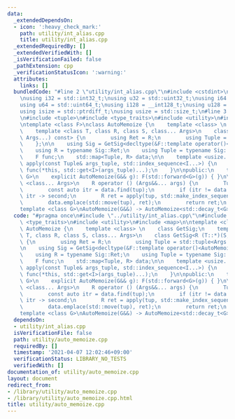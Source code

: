 ```yaml
---
data:
  _extendedDependsOn:
  - icon: ':heavy_check_mark:'
    path: utility/int_alias.cpp
    title: utility/int_alias.cpp
  _extendedRequiredBy: []
  _extendedVerifiedWith: []
  _isVerificationFailed: false
  _pathExtension: cpp
  _verificationStatusIcon: ':warning:'
  attributes:
    links: []
  bundledCode: "#line 2 \"utility/int_alias.cpp\"\n#include <cstdint>\n#include <cstddef>\n\
    \nusing i32 = std::int32_t;\nusing u32 = std::uint32_t;\nusing i64 = std::int64_t;\n\
    using u64 = std::uint64_t;\nusing i128 = __int128_t;\nusing u128 = __uint128_t;\n\
    using isize = std::ptrdiff_t;\nusing usize = std::size_t;\n#line 3 \"utility/auto_memoize.cpp\"\
    \n#include <tuple>\n#include <type_traits>\n#include <utility>\n#include <map>\n\
    \ntemplate <class F>\nclass AutoMemoize {\n    template <class> \n    class GetSig;\n\
    \    template <class T, class R, class S, class... Args>\n    class GetSig<R (T::*)(S,\
    \ Args...) const> {\n        using Ret = R;\n        using Tuple = std::tuple<Args...>;\n\
    \    };\n\n    using Sig = GetSig<decltype(&F::template operator()<AutoMemoize<F>&>)>;\n\
    \    using R = typename Sig::Ret;\n    using Tuple = typename Sig::Tuple;\n\n\
    \    F func;\n    std::map<Tuple, R> data;\n\n    template <usize... I>\n    R\
    \ apply(const Tuple& args_tuple, std::index_sequence<I...>) {\n        return\
    \ func(*this, std::get<I>(args_tuple)...);\n    }\n\npublic:\n    template <class\
    \ G>\n    explicit AutoMemoize(G&& g): F(std::forward<G>(g)) { }\n\n    template\
    \ <class... Args>\n    R operator () (Args&&... args) {\n        Tuple tup(std::forward<Args>(args)...);\n\
    \        const auto itr = data.find(tup);\n        if (itr != data.end()) return\
    \ itr -> second;\n        R ret = apply(tup, std::make_index_sequence<std::tuple_size_v<Tuple>>());\n\
    \        data.emplace(std::move(tup), ret);\n        return ret;\n    }\n};\n\n\
    template <class G>\nAutoMemoize(G&&) -> AutoMemoize<std::decay_t<G>>;\n"
  code: "#pragma once\n#include \"../utility/int_alias.cpp\"\n#include <tuple>\n#include\
    \ <type_traits>\n#include <utility>\n#include <map>\n\ntemplate <class F>\nclass\
    \ AutoMemoize {\n    template <class> \n    class GetSig;\n    template <class\
    \ T, class R, class S, class... Args>\n    class GetSig<R (T::*)(S, Args...) const>\
    \ {\n        using Ret = R;\n        using Tuple = std::tuple<Args...>;\n    };\n\
    \n    using Sig = GetSig<decltype(&F::template operator()<AutoMemoize<F>&>)>;\n\
    \    using R = typename Sig::Ret;\n    using Tuple = typename Sig::Tuple;\n\n\
    \    F func;\n    std::map<Tuple, R> data;\n\n    template <usize... I>\n    R\
    \ apply(const Tuple& args_tuple, std::index_sequence<I...>) {\n        return\
    \ func(*this, std::get<I>(args_tuple)...);\n    }\n\npublic:\n    template <class\
    \ G>\n    explicit AutoMemoize(G&& g): F(std::forward<G>(g)) { }\n\n    template\
    \ <class... Args>\n    R operator () (Args&&... args) {\n        Tuple tup(std::forward<Args>(args)...);\n\
    \        const auto itr = data.find(tup);\n        if (itr != data.end()) return\
    \ itr -> second;\n        R ret = apply(tup, std::make_index_sequence<std::tuple_size_v<Tuple>>());\n\
    \        data.emplace(std::move(tup), ret);\n        return ret;\n    }\n};\n\n\
    template <class G>\nAutoMemoize(G&&) -> AutoMemoize<std::decay_t<G>>;\n"
  dependsOn:
  - utility/int_alias.cpp
  isVerificationFile: false
  path: utility/auto_memoize.cpp
  requiredBy: []
  timestamp: '2021-04-07 12:02:46+09:00'
  verificationStatus: LIBRARY_NO_TESTS
  verifiedWith: []
documentation_of: utility/auto_memoize.cpp
layout: document
redirect_from:
- /library/utility/auto_memoize.cpp
- /library/utility/auto_memoize.cpp.html
title: utility/auto_memoize.cpp
---
```

